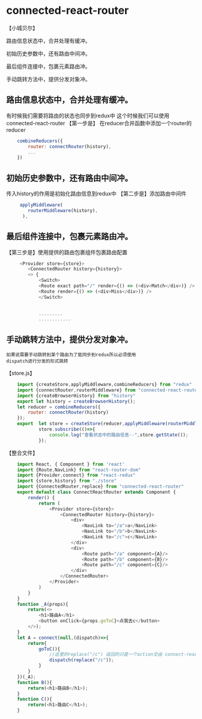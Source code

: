 # connected-react-router

【小城贝尔】

路由信息状态中，合并处理有缓冲。

初始历史参数中，还有路由中间冲。

最后组件连接中，包裹元素路由冲。

手动跳转方法中，提供分发对象冲。



## 路由信息状态中，合并处理有缓冲。
   有时候我们需要将路由的状态也同步到redux中
   这个时候我们可以使用 connected-react-router
   【第一步是】 在reducer合并函数中添加一个router的reducer
```js
    combineReducers({
        router: connectRouter(history),
        ... 
    })
```
## 初始历史参数中，还有路由中间冲。
   传入history的作用是初始化路由信息到redux中
   【第二步是】添加路由中间件
```js
     applyMiddleware(
        routerMiddleware(history), 
      ),
```
## 最后组件连接中，包裹元素路由冲。
   【第三步是】使用提供的路由包裹组件包裹路由配置
```js
     <Provider store={store}>
        <ConnectedRouter history={history}> 
        <> {
            <Switch>
            <Route exact path="/" render={() => (<div>Match</div>)} />
            <Route render={() => (<div>Miss</div>)} />
            </Switch>
            

            .........
            ............
```
## 手动跳转方法中，提供分发对象冲。
    如果说需要手动跳转到某个路由为了能同步到redux所以必须使用
    dispatch进行分发的形式跳转

【store.js】
```js
    import {createStore,applyMiddleware,combineReducers} from "redux"
    import {connectRouter,routerMiddleware} from "connected-react-router"
    import {createBrowserHistory} from "history"
    export let history = createBrowserHistory();
    let reducer = combineReducers({
        router: connectRouter(history)
    });
    export  let store = createStore(reducer,applyMiddleware(routerMiddleware(history)));
            store.subscribe(()=>{
                console.log("查看状态中的路由信息--",store.getState());
            });

```

【整合文件】
```js
    import React, { Component } from 'react'
    import {Route,NavLink} from "react-router-dom"
    import {Provider,connect} from "react-redux"
    import {store,history} from "./store"
    import {ConnectedRouter,replace} from "connected-react-router"
    export default class ConnectReactRouter extends Component {
        render() {
            return (
                <Provider store={store}>
                    <ConnectedRouter history={history}>
                        <div>
                            <NavLink to="/a">a</NavLink>
                            <NavLink to="/b">b</NavLink>
                            <NavLink to="/c">c</NavLink>
                        </div>
                        <div>
                            <Route path="/a" component={A}/>
                            <Route path="/b" component={B}/>
                            <Route path="/c" component={C}/>
                        </div>
                    </ConnectedRouter>
                </Provider>
            )
        }
    }
    function _A(props){
        return(<>
            <h1>路由A</h1>
            <button onClick={props.goToC}>点我去c</button>
        </>);
    }
    let A = connect(null,(dispatch)=>{
        return{
            goToC(){
                //这里的replace("/c") 返回的只是一个action交由 connect-react-router中间件处理
                dispatch(replace("/c"));
            }
        }
    })(_A);
    function B(){
        return(<h1>路由B</h1>);
    }
    function C(){
        return(<h1>路由C</h1>);
    }

```